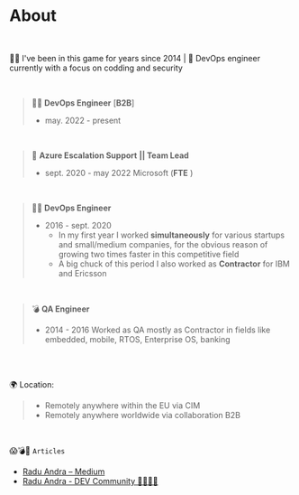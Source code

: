# About                                 

<br />

🧙‍♂️ I've been in this game for years since 2014 | 🚀 DevOps engineer currently with a focus on codding and security

<br />




> 🧙‍♂️ **DevOps Engineer** [**B2B**]
>
> - may. 2022 - present
<br />


> 🚀 **Azure Escalation Support** **|| Team Lead**
>
> - sept. 2020 - may 2022  Microsoft (**FTE** )
<br />
 

> 🧙‍♂️ **DevOps Engineer** 
>
> - 2016 - sept. 2020 
>   - In my first year I worked **simultaneously** for various startups and small/medium companies, for the obvious reason of growing two times faster in this competitive field
>   - A big chuck of this period I also worked as **Contractor** for IBM and Ericsson
<br />


> 💣 **QA Engineer** 
>
> - 2014 - 2016 Worked as QA mostly as Contractor in fields like embedded, mobile, RTOS, Enterprise OS, banking
>
>   
<br />
<br />




🌍 Location:
> - Remotely anywhere within the EU via CIM
> - Remotely anywhere worldwide via collaboration B2B

<br />




😱💣🤯  `Articles`

- [Radu Andra – Medium](https://medium.com/@andragabr)
- [Radu Andra - DEV Community 👩‍💻👨‍💻](https://dev.to/dummyandra)





  

